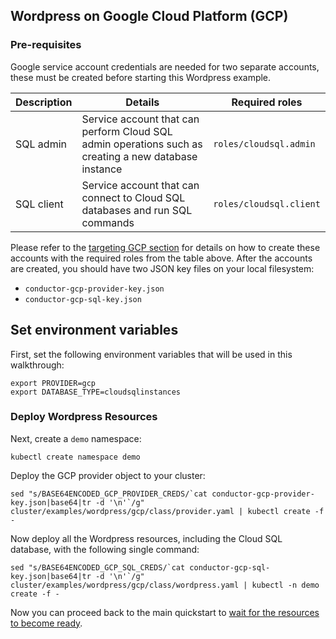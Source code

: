 ## Wordpress on Google Cloud Platform (GCP)

### Pre-requisites

Google service account credentials are needed for two separate accounts, these must be created before starting this Wordpress example.

| Description | Details | Required roles |
| ----- | --------- | ----------- |
| SQL admin | Service account that can perform Cloud SQL admin operations such as creating a new database instance | `roles/cloudsql.admin` |
| SQL client | Service account that can connect to Cloud SQL databases and run SQL commands | `roles/cloudsql.client` |

Please refer to the [targeting GCP section](./troubleshooting.md#targeting-google-cloud-platform-gcp) for details on how to create these accounts with the required roles from the table above.
After the accounts are created, you should have two JSON key files on your local filesystem:

* `conductor-gcp-provider-key.json`
* `conductor-gcp-sql-key.json`

## Set environment variables

First, set the following environment variables that will be used in this walkthrough:

```
export PROVIDER=gcp
export DATABASE_TYPE=cloudsqlinstances
```

### Deploy Wordpress Resources

Next, create a `demo` namespace:

```console
kubectl create namespace demo
```

Deploy the GCP provider object to your cluster:

```console
sed "s/BASE64ENCODED_GCP_PROVIDER_CREDS/`cat conductor-gcp-provider-key.json|base64|tr -d '\n'`/g" cluster/examples/wordpress/gcp/class/provider.yaml | kubectl create -f -
```

Now deploy all the Wordpress resources, including the Cloud SQL database, with the following single command:

```console
sed "s/BASE64ENCODED_GCP_SQL_CREDS/`cat conductor-gcp-sql-key.json|base64|tr -d '\n'`/g" cluster/examples/wordpress/gcp/class/wordpress.yaml | kubectl -n demo create -f -
```

Now you can proceed back to the main quickstart to [wait for the resources to become ready](./quickstart.md#waiting-for-completion).
